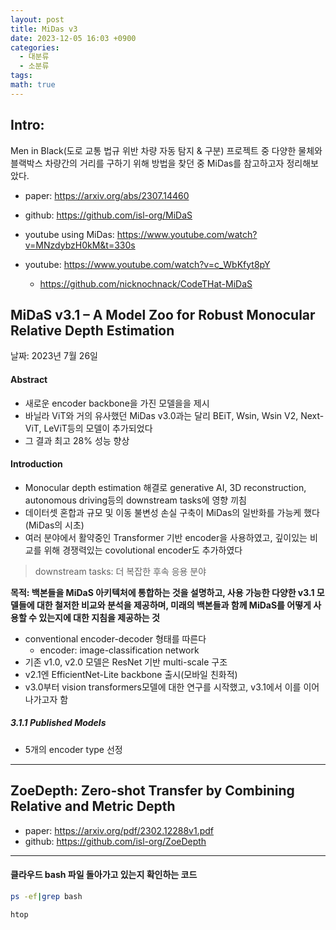 ```yaml
---
layout: post
title: MiDas v3
date: 2023-12-05 16:03 +0900
categories:
  - 대분류
  - 소분류
tags: 
math: true
---
```


## Intro: 

Men in Black(도로 교통 법규 위반 차량 자동 탐지 & 구분) 프로젝트 중 다양한 물체와 블랙박스 차량간의 거리를 구하기 위해 방법을 찾던 중 MiDas를 참고하고자 정리해보았다.

- paper: https://arxiv.org/abs/2307.14460
- github: https://github.com/isl-org/MiDaS


- youtube using MiDas: https://www.youtube.com/watch?v=MNzdybzH0kM&t=330s
- youtube: https://www.youtube.com/watch?v=c_WbKfyt8pY
	- https://github.com/nicknochnack/CodeTHat-MiDaS
## MiDaS v3.1 – A Model Zoo for Robust Monocular Relative Depth Estimation

날짜: 2023년 7월 26일

#### Abstract
 - 새로운 encoder backbone을 가진 모델을을 제시
 - 바닐라 ViT와 거의 유사했던 MiDas v3.0과는 달리 BEiT, Wsin, Wsin V2, Next-ViT, LeViT등의 모델이 추가되었다
 - 그 결과 최고 28% 성능 향상

#### Introduction
- Monocular depth estimation 해결로 generative AI, 3D reconstruction, autonomous driving등의 downstream tasks에 영향 끼침
- 데이터셋 혼합과 규모 및 이동 불변성 손실 구축이 MiDas의 일반화를 가능케 했다(MiDas의 시초)
- 여러 분야에서 활약중인 Transformer 기반 encoder을 사용하였고, 깊이있는 비교를 위해 경쟁력있는 covolutional encoder도 추가하였다

> downstream tasks: 더 복잡한 후속 응용 분야

**목적: 백본들을 MiDaS 아키텍처에 통합하는 것을 설명하고, 사용 가능한 다양한 v3.1 모델들에 대한 철저한 비교와 분석을 제공하며, 미래의 백본들과 함께 MiDaS를 어떻게 사용할 수 있는지에 대한 지침을 제공하는 것**



- conventional encoder-decoder 형태를 따른다
	- encoder: image-classification network
- 기존 v1.0, v2.0 모델은 ResNet 기반 multi-scale 구조
- v2.1엔 EfficientNet-Lite backbone 출시(모바일 친화적)
- v3.0부터 vision transformers모델에 대한 연구를 시작했고, v3.1에서 이를 이어나가고자 함


##### 3.1.1 Published Models

- 5개의 encoder type 선정


---

## ZoeDepth: Zero-shot Transfer by Combining Relative and Metric Depth

- paper: https://arxiv.org/pdf/2302.12288v1.pdf
- github: https://github.com/isl-org/ZoeDepth





---

#### 클라우드 bash 파일 돌아가고 있는지 확인하는 코드

```bash
ps -ef|grep bash
```

```bash
htop
```
